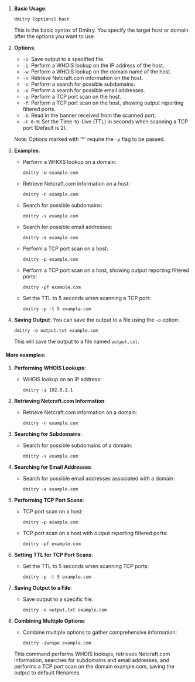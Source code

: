1. **Basic Usage**:
   ```
   dmitry [options] host
   ```

   This is the basic syntax of Dmitry. You specify the target host or domain after the options you want to use.

2. **Options**:

   - `-o`: Save output to a specified file.
   - `-i`: Perform a WHOIS lookup on the IP address of the host.
   - `-w`: Perform a WHOIS lookup on the domain name of the host.
   - `-n`: Retrieve Netcraft.com information on the host.
   - `-s`: Perform a search for possible subdomains.
   - `-e`: Perform a search for possible email addresses.
   - `-p`: Perform a TCP port scan on the host.
   - `-f`: Perform a TCP port scan on the host, showing output reporting filtered ports.
   - `-b`: Read in the banner received from the scanned port.
   - `-t 0-9`: Set the Time-to-Live (TTL) in seconds when scanning a TCP port (Default is 2).

   Note: Options marked with '*' require the `-p` flag to be passed.

3. **Examples**:

   - Perform a WHOIS lookup on a domain:
     ```
     dmitry -w example.com
     ```

   - Retrieve Netcraft.com information on a host:
     ```
     dmitry -n example.com
     ```

   - Search for possible subdomains:
     ```
     dmitry -s example.com
     ```

   - Search for possible email addresses:
     ```
     dmitry -e example.com
     ```

   - Perform a TCP port scan on a host:
     ```
     dmitry -p example.com
     ```

   - Perform a TCP port scan on a host, showing output reporting filtered ports:
     ```
     dmitry -pf example.com
     ```

   - Set the TTL to 5 seconds when scanning a TCP port:
     ```
     dmitry -p -t 5 example.com
     ```

4. **Saving Output**:
   You can save the output to a file using the `-o` option:
   ```
   dmitry -o output.txt example.com
   ```

   This will save the output to a file named `output.txt`.
   
#### More examples:

1. **Performing WHOIS Lookups**:
   - WHOIS lookup on an IP address:
     ```
     dmitry -i 192.0.2.1
     ```

2. **Retrieving Netcraft.com Information**:
   - Retrieve Netcraft.com information on a domain:
     ```
     dmitry -n example.com
     ```

3. **Searching for Subdomains**:
   - Search for possible subdomains of a domain:
     ```
     dmitry -s example.com
     ```

4. **Searching for Email Addresses**:
   - Search for possible email addresses associated with a domain:
     ```
     dmitry -e example.com
     ```

5. **Performing TCP Port Scans**:
   - TCP port scan on a host:
     ```
     dmitry -p example.com
     ```

   - TCP port scan on a host with output reporting filtered ports:
     ```
     dmitry -pf example.com
     ```

6. **Setting TTL for TCP Port Scans**:
   - Set the TTL to 5 seconds when scanning TCP ports:
     ```
     dmitry -p -t 5 example.com
     ```

7. **Saving Output to a File**:
   - Save output to a specific file:
     ```
     dmitry -o output.txt example.com
     ```

8. **Combining Multiple Options**:
   - Combine multiple options to gather comprehensive information:
     ```
     dmitry -iwnspe example.com
     ```

   This command performs WHOIS lookups, retrieves Netcraft.com information, searches for subdomains and email addresses, and performs a TCP port scan on the domain example.com, saving the output to default filenames.
